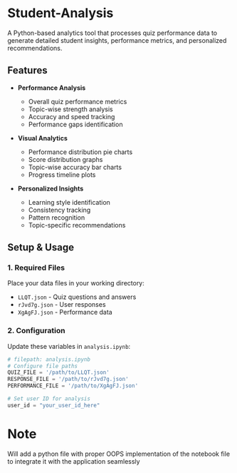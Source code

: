 # Student-Analysis
A Python-based analytics tool that processes quiz performance data to generate detailed student insights, performance metrics, and personalized recommendations.

## Features

- **Performance Analysis**
  - Overall quiz performance metrics
  - Topic-wise strength analysis
  - Accuracy and speed tracking
  - Performance gaps identification

- **Visual Analytics**
  - Performance distribution pie charts
  - Score distribution graphs
  - Topic-wise accuracy bar charts
  - Progress timeline plots

- **Personalized Insights**
  - Learning style identification
  - Consistency tracking
  - Pattern recognition
  - Topic-specific recommendations

## Setup & Usage

### 1. Required Files
Place your data files in your working directory:
- `LLQT.json` - Quiz questions and answers
- `rJvd7g.json` - User responses
- `XgAgFJ.json` - Performance data

### 2. Configuration
Update these variables in `analysis.ipynb`:

```python
# filepath: analysis.ipynb
# Configure file paths
QUIZ_FILE = '/path/to/LLQT.json'
RESPONSE_FILE = '/path/to/rJvd7g.json' 
PERFORMANCE_FILE = '/path/to/XgAgFJ.json'

# Set user ID for analysis
user_id = "your_user_id_here"
```
# Note
Will add a python file with proper OOPS implementation of the notebook file to integrate it with the application seamlessly
